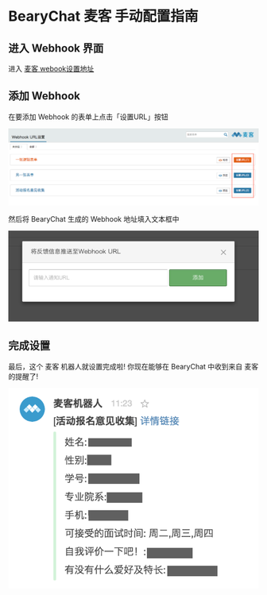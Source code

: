 # BearyChat 麦客 手动配置指南

## 进入 Webhook 界面

进入 [麦客 webook设置地址](http://www.mikecrm.com/webhookSetting.php)

## 添加 Webhook

在要添加 Webhook 的表单上点击「设置URL」按钮

![](/tutorials/image/mikecrm_webhook_setting.png)

然后将 BearyChat 生成的 Webhook 地址填入文本框中

![](/tutorials/image/mikecrm_add_webhook.png)

## 完成设置

最后，这个 麦客 机器人就设置完成啦! 你现在能够在 BearyChat 中收到来自 麦客 的提醒了!

![](/tutorials/image/mikecrm_notify_sample.png)
